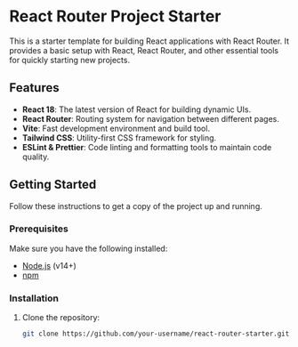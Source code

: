 # React Router Project Starter

This is a starter template for building React applications with React Router. It provides a basic setup with React, React Router, and other essential tools for quickly starting new projects.

## Features

- **React 18**: The latest version of React for building dynamic UIs.
- **React Router**: Routing system for navigation between different pages.
- **Vite**: Fast development environment and build tool.
- **Tailwind CSS**: Utility-first CSS framework for styling.
- **ESLint & Prettier**: Code linting and formatting tools to maintain code quality.
  
## Getting Started

Follow these instructions to get a copy of the project up and running.

### Prerequisites

Make sure you have the following installed:

- [Node.js](https://nodejs.org/) (v14+)
- [npm](https://www.npmjs.com/)

### Installation

1. Clone the repository:

   ```bash
   git clone https://github.com/your-username/react-router-starter.git
